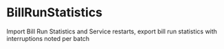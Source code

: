 # BillRunStatistics
Import Bill Run Statistics and Service restarts, export bill run statistics with interruptions noted per batch
